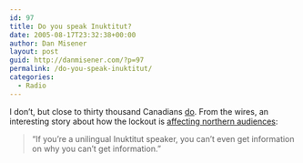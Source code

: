 ```yaml
---
id: 97
title: Do you speak Inuktitut?
date: 2005-08-17T23:32:38+00:00
author: Dan Misener
layout: post
guid: http://danmisener.com/?p=97
permalink: /do-you-speak-inuktitut/
categories:
  - Radio
---
```

I don&#8217;t, but close to thirty thousand Canadians [do](http://www12.statcan.ca/english/census01/Products/Analytic/companion/lang/canada.cfm). From the wires, an interesting story about how the lockout is [affecting northern audiences](http://www.canada.com/news/national/story.html?id=dabbd0c7-64da-4329-9f84-5e88878dffa9):

> &#8220;If you&#8217;re a unilingual Inuktitut speaker, you can&#8217;t even get information on why you can&#8217;t get information.&#8221;